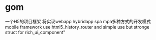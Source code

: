 # gom
一个H5的项目框架 将实现webapp hybridapp spa mpa多种方式的开发模式 mobile framework use html5_history_router and simple use but stronge struct for rich_ui_component"
